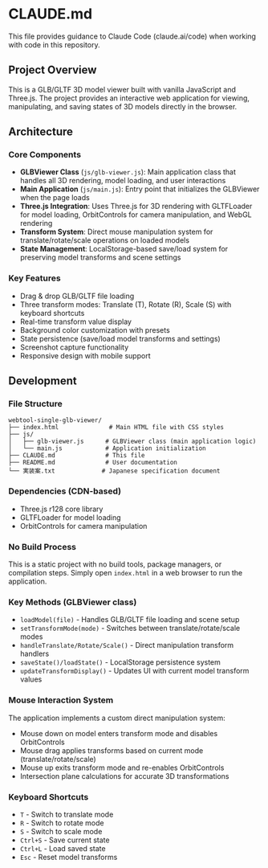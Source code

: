 # CLAUDE.md

This file provides guidance to Claude Code (claude.ai/code) when working with code in this repository.

## Project Overview

This is a GLB/GLTF 3D model viewer built with vanilla JavaScript and Three.js. The project provides an interactive web application for viewing, manipulating, and saving states of 3D models directly in the browser.

## Architecture

### Core Components 
- **GLBViewer Class** (`js/glb-viewer.js`): Main application class that handles all 3D rendering, model loading, and user interactions
- **Main Application** (`js/main.js`): Entry point that initializes the GLBViewer when the page loads
- **Three.js Integration**: Uses Three.js for 3D rendering with GLTFLoader for model loading, OrbitControls for camera manipulation, and WebGL rendering
- **Transform System**: Direct mouse manipulation system for translate/rotate/scale operations on loaded models
- **State Management**: LocalStorage-based save/load system for preserving model transforms and scene settings

### Key Features
- Drag & drop GLB/GLTF file loading
- Three transform modes: Translate (T), Rotate (R), Scale (S) with keyboard shortcuts
- Real-time transform value display
- Background color customization with presets
- State persistence (save/load model transforms and settings)
- Screenshot capture functionality
- Responsive design with mobile support

## Development

### File Structure
```
webtool-single-glb-viewer/
├── index.html              # Main HTML file with CSS styles
├── js/
│   ├── glb-viewer.js      # GLBViewer class (main application logic)
│   └── main.js            # Application initialization
├── CLAUDE.md              # This file
├── README.md              # User documentation
└── 実装案.txt             # Japanese specification document
```

### Dependencies (CDN-based)
- Three.js r128 core library
- GLTFLoader for model loading
- OrbitControls for camera manipulation

### No Build Process
This is a static project with no build tools, package managers, or compilation steps. Simply open `index.html` in a web browser to run the application.

### Key Methods (GLBViewer class)
- `loadModel(file)` - Handles GLB/GLTF file loading and scene setup
- `setTransformMode(mode)` - Switches between translate/rotate/scale modes
- `handleTranslate/Rotate/Scale()` - Direct manipulation transform handlers
- `saveState()/loadState()` - LocalStorage persistence system
- `updateTransformDisplay()` - Updates UI with current model transform values

### Mouse Interaction System
The application implements a custom direct manipulation system:
- Mouse down on model enters transform mode and disables OrbitControls
- Mouse drag applies transforms based on current mode (translate/rotate/scale)
- Mouse up exits transform mode and re-enables OrbitControls
- Intersection plane calculations for accurate 3D transformations

### Keyboard Shortcuts
- `T` - Switch to translate mode
- `R` - Switch to rotate mode  
- `S` - Switch to scale mode
- `Ctrl+S` - Save current state
- `Ctrl+L` - Load saved state
- `Esc` - Reset model transforms
